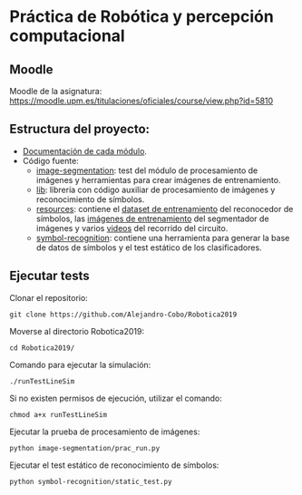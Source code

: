 # Práctica de Robótica y percepción computacional

## Moodle
Moodle de la asignatura: https://moodle.upm.es/titulaciones/oficiales/course/view.php?id=5810

## Estructura del proyecto:
- [Documentación de cada módulo](doc).
- Código fuente:
  - [image-segmentation](image-segmentation): test del módulo de procesamiento de imágenes y herramientas para crear imágenes de entrenamiento.
  - [lib](lib): librería con código auxiliar de procesamiento de imágenes y reconocimiento de símbolos.
  - [resources](proyectoRobotica-v3.0/resources): contiene el [dataset de entrenamiento](resources/dataset) del reconocedor de símbolos, las [imágenes de entrenamiento](resources/imgs) del segmentador de imágenes y varios [videos](resources/videos/) del recorrido del circuito.
  - [symbol-recognition](symbol-recognition): contiene una herramienta para generar la base de datos de símbolos y el test estático de los clasificadores.
## Ejecutar tests
Clonar el repositorio:
```
git clone https://github.com/Alejandro-Cobo/Robotica2019
```
Moverse al directorio Robotica2019:
```
cd Robotica2019/
```
Comando para ejecutar la simulación:
```
./runTestLineSim
```
Si no existen permisos de ejecución, utilizar el comando:
```
chmod a+x runTestLineSim
```
Ejecutar la prueba de procesamiento de imágenes:
```
python image-segmentation/prac_run.py
```
Ejecutar el test estático de reconocimiento de símbolos:
```
python symbol-recognition/static_test.py
```
